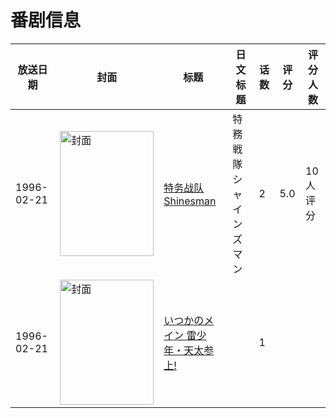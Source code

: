 # 番剧信息

|放送日期|封面|标题|日文标题|话数|评分|评分人数|
|---|---|---|---|---|---|---|
|1996-02-21|<img src="//lain.bgm.tv/pic/cover/c/0a/99/75236_78Pj4.jpg" alt="封面" style="width:150px;height:200px;object-fit:cover;">|[特务战队Shinesman](https://bangumi.tv/subject/75236)|特務戦隊シャインズマン|2|5.0|10人评分|
|1996-02-21|<img src="//lain.bgm.tv/pic/cover/c/8c/57/508352_49Mr9.jpg" alt="封面" style="width:150px;height:200px;object-fit:cover;">|[いつかのメイン 雷少年・天太参上!](https://bangumi.tv/subject/508352)||1|||
